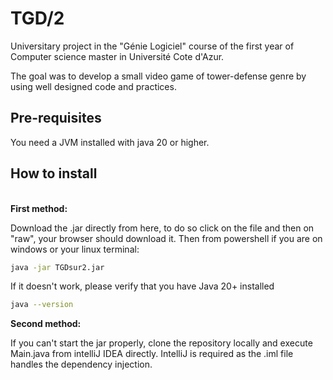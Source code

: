 # TGD/2

Universitary project in the "Génie Logiciel" course of the first year of Computer science master in Université Cote d'Azur.

The goal was to develop a small video game of tower-defense genre by using well designed code and practices.

## Pre-requisites

You need a JVM installed with java 20 or higher.

## How to install

<br>
<b>First method:</b>

Download the .jar directly from here, to do so click on the file and then on "raw", your browser should download it.
Then from powershell if you are on windows or your linux terminal:

```bash
java -jar TGDsur2.jar
```

If it doesn't work, please verify that you have Java 20+ installed

```bash
java --version
```
<b>Second method:</b>

If you can't start the jar properly, clone the repository locally and execute Main.java from intelliJ IDEA directly. IntelliJ is required as the .iml file handles the dependency injection.
